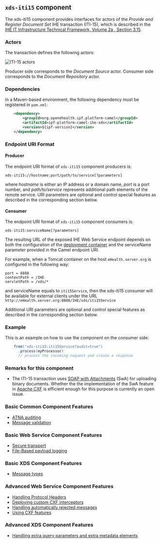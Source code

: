 
## `xds-iti15` component

The xds-iti15 component provides interfaces for actors of the *Provide and Register Document Set* IHE transaction (ITI-15),
which is described in the [IHE IT Infrastructure Technical Framework, Volume 2a , Section 3.15](https://ihe.net/uploadedFiles/Documents/ITI/IHE_ITI_TF_Vol2a.pdf).

### Actors

The transaction defines the following actors:

![ITI-15 actors](images/iti15.png)

Producer side corresponds to the *Document Source* actor.
Consumer side corresponds to the *Document Repository* actor.

### Dependencies

In a Maven-based environment, the following dependency must be registered in `pom.xml`:

```xml
    <dependency>
        <groupId>org.openehealth.ipf.platform-camel</groupId>
        <artifactId>ipf-platform-camel-ihe-xds</artifactId>
        <version>${ipf-version}</version>
    </dependency>
```

### Endpoint URI Format

#### Producer

The endpoint URI format of `xds-iti15` component producers is:

```
xds-iti15://hostname:port/path/to/service[?parameters]
```

where *hostname* is either an IP address or a domain name, *port* is a port number, and *path/to/service*
represents additional path elements of the remote service.
URI parameters are optional and control special features as described in the corresponding section below.

#### Consumer

The endpoint URI format of `xds-iti15` component consumers is:

```
xds-iti15:serviceName[?parameters]
```

The resulting URL of the exposed IHE Web Service endpoint depends on both the configuration of the [deployment container]
and the serviceName parameter provided in the Camel endpoint URI.

For example, when a Tomcat container on the host `eHealth.server.org` is configured in the following way:

```
port = 8888
contextPath = /IHE
servletPath = /xds/*
```

and serviceName equals to `iti15Service`, then the xds-iti15 consumer will be available for external clients under the URL
`http://eHealth.server.org:8888/IHE/xds/iti15Service`

Additional URI parameters are optional and control special features as described in the corresponding section below.


### Example

This is an example on how to use the component on the consumer side:

```java
    from("xds-iti15:iti15Service?audit=true")
      .process(myProcessor)
      // process the incoming request and create a response
```

### Remarks for this component

* The ITI-15 transaction uses [SOAP with Attachments](http://www.w3.org/TR/SOAP-attachments) (SwA) for uploading binary documents.
Whether the the implementation of the SwA feature in [Apache CXF](https://cxf.apache.org/) is efficient enough for this purpose
is currently an open issue.


### Basic Common Component Features

* [ATNA auditing]
* [Message validation]

### Basic Web Service Component Features

* [Secure transport]
* [File-Based payload logging]

### Basic XDS Component Features

* [Message types]

### Advanced Web Service Component Features

* [Handling Protocol Headers]
* [Deploying custom CXF interceptors]
* [Handling automatically rejected messages]
* [Using CXF features]

### Advanced XDS Component Features

* [Handling extra query parameters and extra metadata elements]


[ATNA auditing]: ../ipf-platform-camel-ihe/atna.html
[Message validation]: ../ipf-platform-camel-ihe/messageValidation.html

[deployment container]: ../ipf-platform-camel-ihe-ws/deployment.html
[Secure Transport]: ../ipf-platform-camel-ihe-ws/secureTransport.html
[File-Based payload logging]: ../ipf-platform-camel-ihe-ws/payloadLogging.html

[Message types]: messageTypes.html
[Handling extra query parameters and extra metadata elements]: handlingExtra.html

[Handling Protocol Headers]: ../ipf-platform-camel-ihe-ws/protocolHeaders.html
[Deploying custom CXF interceptors]: ../ipf-platform-camel-ihe-ws/customInterceptors.html
[Handling automatically rejected messages]: ../ipf-platform-camel-ihe-ws/handlingRejected.html
[Using CXF features]: ../ipf-platform-camel-ihe-ws/cxfFeatures.html




